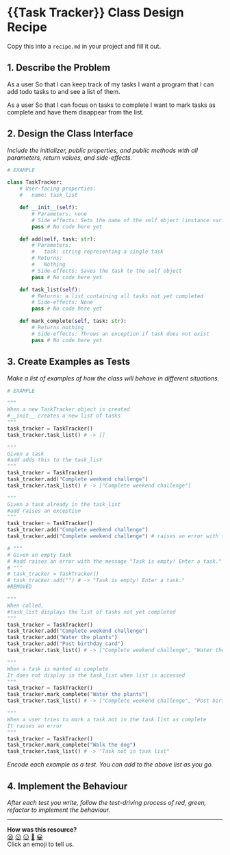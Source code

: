 # {{Task Tracker}} Class Design Recipe

Copy this into a `recipe.md` in your project and fill it out.

## 1. Describe the Problem

As a user
So that I can keep track of my tasks
I want a program that I can add todo tasks to and see a list of them.

As a user
So that I can focus on tasks to complete
I want to mark tasks as complete and have them disappear from the list.

<!-- Assumption is that the user doesn't wish to keep a list of the 
completed tasks, just remove them completely once marked complete -->

## 2. Design the Class Interface

_Include the initializer, public properties, and public methods with all parameters, return values, and side-effects._

```python
# EXAMPLE

class TaskTracker:
    # User-facing properties:
    #   name: task_list

    def __init__(self):
        # Parameters: none
        # Side effects: Sets the name of the self object (instance variable)
        pass # No code here yet

    def add(self, task: str):
        # Parameters:
        #   task: string representing a single task
        # Returns:
        #   Nothing
        # Side-effects: Saves the task to the self object
        pass # No code here yet

    def task_list(self):
        # Returns: a list containing all tasks not yet completed
        # Side-effects: None
        pass # No code here yet

    def mark_complete(self, task: str):
        # Returns nothing
        # Side-effects: Throws an exception if task does not exist
        pass # No code here yet
```

## 3. Create Examples as Tests

_Make a list of examples of how the class will behave in different situations._

``` python
# EXAMPLE

"""
When a new TaskTracker object is created
#__init__ creates a new list of tasks
"""
task_tracker = TaskTracker()
task_tracker.task_list() # -> []

"""
Given a task
#add adds this to the task_list 
"""
task_tracker = TaskTracker()
task_tracker.add("Complete weekend challenge")
task_tracker.task_list() # -> ["Complete weekend challenge"]

"""
Given a task already in the task_list
#add raises an exception
"""
task_tracker = TaskTracker()
task_tracker.add("Complete weekend challenge")
task_tracker.add("Complete weekend challenge") # raises an error with the message "This task is already in the task list."

# """
# Given an empty task
# #add raises an error with the message "Task is empty! Enter a task."
# """
# task_tracker = TaskTracker()
# task_tracker.add("") # -> "Task is empty! Enter a task."
#REMOVED 

"""
When called,
#task_list displays the list of tasks not yet completed
"""
task_tracker = TaskTracker()
task_tracker.add("Complete weekend challenge")
task_tracker.add("Water the plants")
task_tracker.add("Post birthday card")
task_tracker.task_list() # -> ["Complete weekend challenge", "Water the plants", "Post birthday card"]

"""
When a task is marked as complete
It does not display in the task_list when list is accessed
"""
task_tracker = TaskTracker()
task_tracker.mark_complete("Water the plants")
task_tracker.task_list() # -> ["Complete weekend challenge", "Post birthday card"]

"""
When a user tries to mark a task not in the task list as complete
It raises an error
"""
task_tracker = TaskTracker()
task_tracker.mark_complete("Walk the dog")
task_tracker.task_list() # -> "Task not in task list"

```

_Encode each example as a test. You can add to the above list as you go._

## 4. Implement the Behaviour

_After each test you write, follow the test-driving process of red, green, refactor to implement the behaviour._


<!-- BEGIN GENERATED SECTION DO NOT EDIT -->

---

**How was this resource?**  
[😫](https://airtable.com/shrUJ3t7KLMqVRFKR?prefill_Repository=makersacademy%2Fgolden-square-in-python&prefill_File=resources%2Fsingle_class_recipe_template.md&prefill_Sentiment=😫) [😕](https://airtable.com/shrUJ3t7KLMqVRFKR?prefill_Repository=makersacademy%2Fgolden-square-in-python&prefill_File=resources%2Fsingle_class_recipe_template.md&prefill_Sentiment=😕) [😐](https://airtable.com/shrUJ3t7KLMqVRFKR?prefill_Repository=makersacademy%2Fgolden-square-in-python&prefill_File=resources%2Fsingle_class_recipe_template.md&prefill_Sentiment=😐) [🙂](https://airtable.com/shrUJ3t7KLMqVRFKR?prefill_Repository=makersacademy%2Fgolden-square-in-python&prefill_File=resources%2Fsingle_class_recipe_template.md&prefill_Sentiment=🙂) [😀](https://airtable.com/shrUJ3t7KLMqVRFKR?prefill_Repository=makersacademy%2Fgolden-square-in-python&prefill_File=resources%2Fsingle_class_recipe_template.md&prefill_Sentiment=😀)  
Click an emoji to tell us.

<!-- END GENERATED SECTION DO NOT EDIT -->
